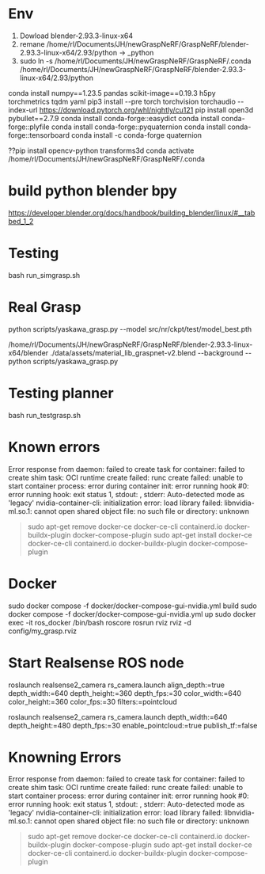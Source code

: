 # Env
1. Dowload blender-2.93.3-linux-x64
2. remane /home/rl/Documents/JH/newGraspNeRF/GraspNeRF/blender-2.93.3-linux-x64/2.93/python -> _python
3. sudo ln -s /home/rl/Documents/JH/newGraspNeRF/GraspNeRF/.conda /home/rl/Documents/JH/newGraspNeRF/GraspNeRF/blender-2.93.3-linux-x64/2.93/python

conda install numpy==1.23.5 pandas scikit-image==0.19.3 h5py torchmetrics tqdm yaml
pip3 install --pre torch torchvision torchaudio --index-url https://download.pytorch.org/whl/nightly/cu121
pip install open3d pybullet==2.7.9
conda install conda-forge::easydict
conda install conda-forge::plyfile
conda install conda-forge::pyquaternion
conda install conda-forge::tensorboard
conda install -c conda-forge quaternion

??pip install opencv-python transforms3d
conda activate /home/rl/Documents/JH/newGraspNeRF/GraspNeRF/.conda

# build python blender bpy
https://developer.blender.org/docs/handbook/building_blender/linux/#__tabbed_1_2


# Testing
bash run_simgrasp.sh

# Real Grasp
python scripts/yaskawa_grasp.py --model src/nr/ckpt/test/model_best.pth

/home/rl/Documents/JH/newGraspNeRF/GraspNeRF/blender-2.93.3-linux-x64/blender ./data/assets/material_lib_graspnet-v2.blend --background --python scripts/yaskawa_grasp.py

# Testing planner
bash run_testgrasp.sh

# Known errors
Error response from daemon: failed to create task for container: failed to create shim task: OCI runtime create failed: runc create failed: unable to start container process: error during container init: error running hook #0: error running hook: exit status 1, stdout: , stderr: Auto-detected mode as 'legacy'
nvidia-container-cli: initialization error: load library failed: libnvidia-ml.so.1: cannot open shared object file: no such file or directory: unknown
> sudo apt-get remove docker-ce docker-ce-cli containerd.io docker-buildx-plugin docker-compose-plugin 
> sudo apt-get install docker-ce docker-ce-cli containerd.io docker-buildx-plugin docker-compose-plugin

# Docker
sudo docker compose -f docker/docker-compose-gui-nvidia.yml build
sudo docker compose -f docker/docker-compose-gui-nvidia.yml up
sudo docker exec -it ros_docker /bin/bash
roscore
rosrun rviz rviz -d config/my_grasp.rviz


# Start Realsense ROS node
roslaunch realsense2_camera rs_camera.launch align_depth:=true depth_width:=640 depth_height:=360 depth_fps:=30 color_width:=640 color_height:=360 color_fps:=30 filters:=pointcloud

roslaunch realsense2_camera rs_camera.launch depth_width:=640 depth_height:=480 depth_fps:=30 enable_pointcloud:=true publish_tf:=false
# Knowning Errors
Error response from daemon: failed to create task for container: failed to create shim task: OCI runtime create failed: runc create failed: unable to start container process: error during container init: error running hook #0: error running hook: exit status 1, stdout: , stderr: Auto-detected mode as 'legacy'
nvidia-container-cli: initialization error: load library failed: libnvidia-ml.so.1: cannot open shared object file: no such file or directory: unknown
> sudo apt-get remove docker-ce docker-ce-cli containerd.io docker-buildx-plugin docker-compose-plugin 
> sudo apt-get install docker-ce docker-ce-cli containerd.io docker-buildx-plugin docker-compose-plugin 